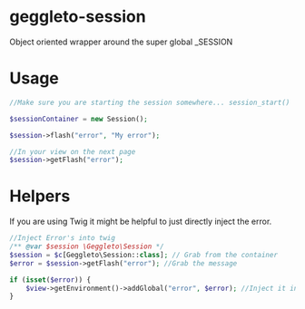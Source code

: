 # geggleto-session
Object oriented wrapper around the super global _SESSION

# Usage
```php
//Make sure you are starting the session somewhere... session_start()

$sessionContainer = new Session();

$session->flash("error", "My error");

//In your view on the next page
$session->getFlash("error");
```

# Helpers
If you are using Twig it might be helpful to just directly inject the error.

```php
//Inject Error's into twig
/** @var $session \Geggleto\Session */
$session = $c[Geggleto\Session::class]; // Grab from the container
$error = $session->getFlash("error"); //Grab the message

if (isset($error)) {
    $view->getEnvironment()->addGlobal("error", $error); //Inject it into twig as a global
}
```